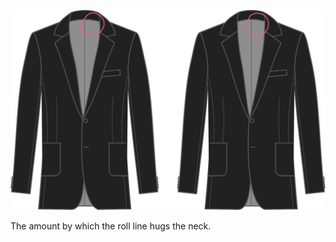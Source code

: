 
![Roll line collar height](rolllinecollarheight.svg)

The amount by which the roll line hugs the neck.